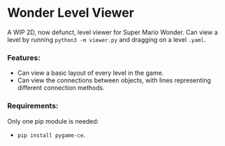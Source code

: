 # Wonder Level Viewer
A WIP 2D, now defunct, level viewer for Super Mario Wonder. Can view a level by running `python3 -m viewer.py` and dragging on a level `.yaml`.

### Features:
- Can view a basic layout of every level in the game.
- Can view the connections between objects, with lines representing different connection methods.

### Requirements:
Only one pip module is needed:
- `pip install pygame-ce`.
